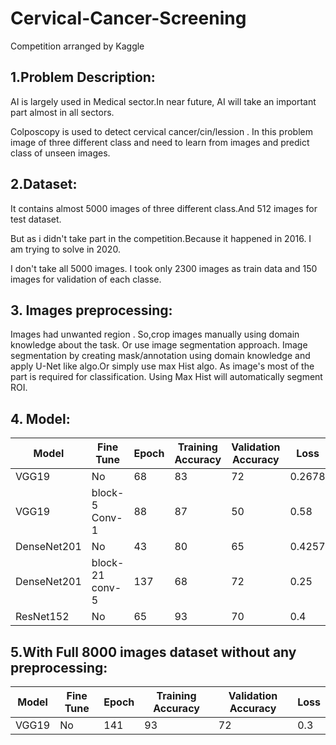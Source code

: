 # Cervical-Cancer-Screening
Competition arranged by Kaggle

## 1.Problem Description:

AI is largely used in Medical sector.In near future, AI will take an important part almost in all sectors.

Colposcopy is used to detect cervical cancer/cin/lession . In this problem image of three different class and need to learn from images and predict class of unseen images.

## 2.Dataset: 
 
It contains almost 5000 images of three different class.And 512 images for test dataset.

But as i didn't take part in the competition.Because it happened in 2016. I am trying to solve in 2020. 

I don't take all 5000 images. I took only 2300 images as train data and 150 images for validation of  each classe.

## 3. Images preprocessing:

Images had unwanted region . So,crop images manually using domain knowledge about the task. Or use image segmentation approach. Image segmentation by creating mask/annotation using domain knowledge and apply U-Net like algo.Or simply use max Hist algo. As image's most of the part is required for classification. Using Max Hist will automatically segment ROI.

## 4. Model:

| Model | Fine Tune | Epoch | Training Accuracy | Validation Accuracy | Loss |
| --- | --- | --- | --- | --- | --- |
| VGG19 | No | 68 | 83 | 72 | 0.2678 |
| VGG19 | block-5 Conv-1 | 88 | 87 | 50 | 0.58 |
| DenseNet201 | No | 43 | 80 | 65 | 0.4257 |
| DenseNet201 | block-21 conv-5 | 137 | 68 | 72 | 0.25 |
| ResNet152 | No | 65 | 93 | 70 | 0.4 |

## 5.With Full 8000 images dataset without any preprocessing:

| Model | Fine Tune | Epoch | Training Accuracy | Validation Accuracy | Loss |
| --- | --- | --- | --- | --- | --- |
| VGG19 | No | 141 | 93 | 72 | 0.3 |
